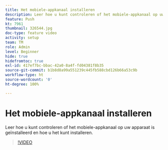 ```yaml
---
title: Het mobiele-appkanaal installeren
description: Leer hoe u kunt controleren of het mobiele-appkanaal op uw apparaat is geïnstalleerd en hoe u het kunt installeren.
feature: Push
kt: 7961
thumbnail: 326544.jpg
doc-type: feature video
activity: setup
team: TM
role: Admin
level: Beginner
hide: true
hidefromtoc: true
exl-id: 417ef7bc-bbac-42a0-8a4f-fd04381f8b35
source-git-commit: b1b8d8a99a551239c445fb588cbd126b66a53c9b
workflow-type: ht
source-wordcount: '0'
ht-degree: 100%

---
```


# Het mobiele-appkanaal installeren

Leer hoe u kunt controleren of het mobiele-appkanaal op uw apparaat is geïnstalleerd en hoe u het kunt installeren.

>[!VIDEO](https://video.tv.adobe.com/v/326544?quality=12&learn=on)

